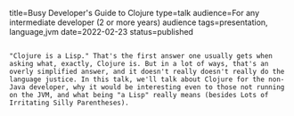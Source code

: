 title=Busy Developer's Guide   to Clojure
type=talk
audience=For any intermediate developer (2 or more years) audience
tags=presentation, language,jvm
date=2022-02-23
status=published
~~~~~~

"Clojure is a Lisp." That's the first answer one usually gets when asking what, exactly, Clojure is. But in a lot of ways, that's an overly simplified answer, and it doesn't really doesn't really do the language justice. In this talk, we'll talk about Clojure for the non-Java developer, why it would be interesting even to those not running on the JVM, and what being "a Lisp" really means (besides Lots of Irritating Silly Parentheses).
    
